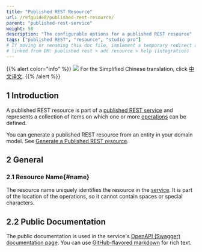 ```yaml
---
title: "Published REST Resource"
url: /refguide8/published-rest-resource/
parent: "published-rest-service"
weight: 50
description: "The configurable options for a published REST resource"
tags: ["published REST", "resource", "studio pro"]
# If moving or renaming this doc file, implement a temporary redirect and let the respective team know they should update the URL in the product. See Mapping to Products for more details.
# linked from DM: published rest > add resource > help (integration)
---
```


{{% alert color="info" %}}
<img src="/attachments/china.png" class="d-inline-block" /> For the Simplified Chinese translation, click [中文译文](https://cdn.mendix.tencent-cloud.com/documentation/refguide8/published-rest-resource.pdf).
{{% /alert %}}

## 1 Introduction

A published REST resource is part of a [published REST service](/refguide8/published-rest-service/) and represents a collection of items on which one or more [operations](/refguide8/published-rest-operation/) can be defined.

You can generate a published REST resource from an entity in your domain model. See [Generate a Published REST resource](/refguide8/generate-rest-resource/).

## 2 General

### 2.1 Resource Name{#name}

The resource name uniquely identifies the resource in the [service](/refguide8/published-rest-service/). It is part of the location of the operations, so it cannot contain spaces or special characters.

## <a name="public-documentation"></a>2.2 Public Documentation

The public documentation is used in the service's [OpenAPI (Swagger) documentation page](/refguide8/published-rest-services/#interactive-documentation). You can use [GitHub-flavored markdown](/refguide8/gfm-syntax/) for rich text.
